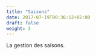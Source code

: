 ```yaml
---
title: "Saisons"
date: 2017-07-19T00:36:12+02:00
draft: false
weight: 3
---
```


La gestion des saisons.